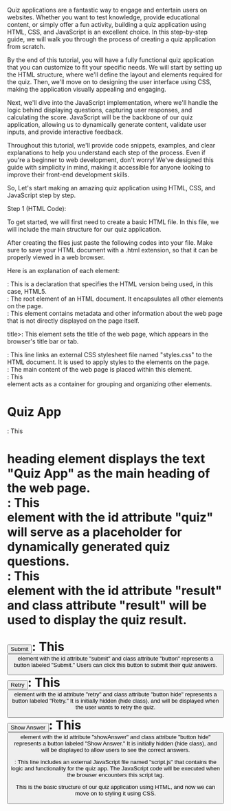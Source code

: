 Quiz applications are a fantastic way to engage and entertain users on websites. Whether you want to test knowledge, provide educational content, or simply offer a fun activity, building a quiz application using HTML, CSS, and JavaScript is an excellent choice. In this step-by-step guide, we will walk you through the process of creating a quiz application from scratch.

By the end of this tutorial, you will have a fully functional quiz application that you can customize to fit your specific needs. We will start by setting up the HTML structure, where we'll define the layout and elements required for the quiz. Then, we'll move on to designing the user interface using CSS, making the application visually appealing and engaging.

Next, we'll dive into the JavaScript implementation, where we'll handle the logic behind displaying questions, capturing user responses, and calculating the score. JavaScript will be the backbone of our quiz application, allowing us to dynamically generate content, validate user inputs, and provide interactive feedback.

Throughout this tutorial, we'll provide code snippets, examples, and clear explanations to help you understand each step of the process. Even if you're a beginner to web development, don't worry! We've designed this guide with simplicity in mind, making it accessible for anyone looking to improve their front-end development skills.

So, Let's start making an amazing quiz application using HTML, CSS, and JavaScript step by step.<br>

Step 1 (HTML Code):<br>

To get started, we will first need to create a basic HTML file. In this file, we will include the main structure for our quiz application.<br>

After creating the files just paste the following codes into your file. Make sure to save your HTML document with a .html extension, so that it can be properly viewed in a web browser.<br>

Here is an explanation of each element:<br>

<!DOCTYPE html>: This is a declaration that specifies the HTML version being used, in this case, HTML5.<br>

<html>: The root element of an HTML document. It encapsulates all other elements on the page.<br>

<head>: This element contains metadata and other information about the web page that is not directly displayed on the page itself.<br>

title>: This element sets the title of the web page, which appears in the browser's title bar or tab.<br>

<link rel="stylesheet" href="styles.css">: This line links an external CSS stylesheet file named "styles.css" to the HTML document. It is used to apply styles to the elements on the page.<br>

<body>: The main content of the web page is placed within this element.<br>

<div class="container">: This <div> element acts as a container for grouping and organizing other elements.<br>

<h1>Quiz App</h1>: This <h1> heading element displays the text "Quiz App" as the main heading of the web page.<br>

<div id="quiz"></div>: This <div> element with the id attribute "quiz" will serve as a placeholder for dynamically generated quiz questions.<br>

<div id="result" class="result"></div>: This <div> element with the id attribute "result" and class attribute "result" will be used to display the quiz result.<br>

<button id="submit" class="button">Submit</button>: This <button> element with the id attribute "submit" and class attribute "button" represents a button labeled "Submit." Users can click this button to submit their quiz answers.<br>

<button id="retry" class="button hide">Retry</button>: This <button> element with the id attribute "retry" and class attribute "button hide" represents a button labeled "Retry." It is initially hidden (hide class), and will be displayed when the user wants to retry the quiz.<br>

<button id="showAnswer" class="button hide">Show Answer</button>: This <button> element with the id attribute "showAnswer" and class attribute "button hide" represents a button labeled "Show Answer." It is initially hidden (hide class), and will be displayed to allow users to see the correct answers.<br>

<script src="script.js"></script>: This line includes an external JavaScript file named "script.js" that contains the logic and functionality for the quiz app. The JavaScript code will be executed when the browser encounters this script tag.<br>

This is the basic structure of our quiz application using HTML, and now we can move on to styling it using CSS.<br>
